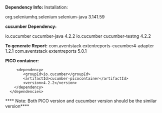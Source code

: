**Dependency Info:**
Installation:


<dependency>
    <groupId>org.seleniumhq.selenium</groupId>
    <artifactId>selenium-java</artifactId>
    <version>3.141.59</version>
</dependency>

**cucumber Dependency:**
<!-- https://mvnrepository.com/artifact/io.cucumber/cucumber-java -->
<dependency>
    <groupId>io.cucumber</groupId>
    <artifactId>cucumber-java</artifactId>
    <version>4.2.2</version>
</dependency>

<!-- https://mvnrepository.com/artifact/io.cucumber/cucumber-testng -->
<dependency>
    <groupId>io.cucumber</groupId>
    <artifactId>cucumber-testng</artifactId>
    <version>4.2.2</version>
</dependency>


**To generate Report:**
<dependency>
    <groupId>com.aventstack</groupId>
    <artifactId>extentreports-cucumber4-adapter</artifactId>
    <version>1.2.1</version>
</dependency>
<dependency>
    <groupId>com.aventstack</groupId>
    <artifactId>extentreports</artifactId>
    <version>5.0.1</version>
</dependency>

**PICO container:**
<!-- https://mvnrepository.com/artifact/io.cucumber/cucumber-picocontainer -->
		 <dependency>
			<groupId>io.cucumber</groupId>
			<artifactId>cucumber-picocontainer</artifactId>
			<version>4.2.2</version>
		</dependency> 
      </dependencies>
****      Note: Both PICO version and cucumber version should be the similar version****
